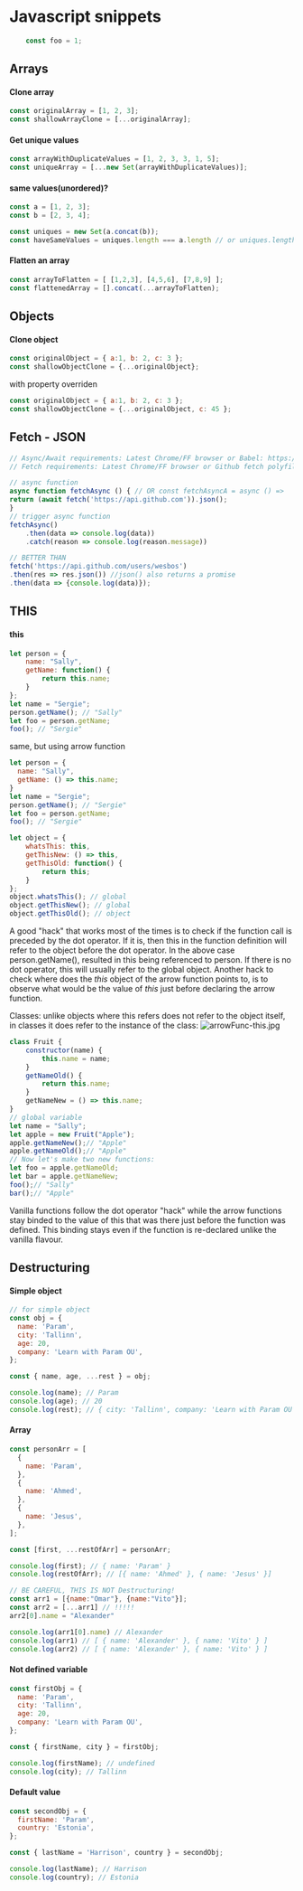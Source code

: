 # Javascript snippets

```javascript
    const foo = 1;
```

## Arrays

#### Clone array
```javascript
const originalArray = [1, 2, 3];
const shallowArrayClone = [...originalArray];
```
#### Get unique values
```javascript
const arrayWithDuplicateValues = [1, 2, 3, 3, 1, 5];
const uniqueArray = [...new Set(arrayWithDuplicateValues)];
```
#### same values(unordered)?
```javascript
const a = [1, 2, 3];
const b = [2, 3, 4];

const uniques = new Set(a.concat(b));
const haveSameValues = uniques.length === a.length // or uniques.length === b.length;
```
#### Flatten an array
```javascript
const arrayToFlatten = [ [1,2,3], [4,5,6], [7,8,9] ];
const flattenedArray = [].concat(...arrayToFlatten);
```

## Objects

#### Clone object
```javascript
const originalObject = { a:1, b: 2, c: 3 };
const shallowObjectClone = {...originalObject};
```
with property overriden
```javascript
const originalObject = { a:1, b: 2, c: 3 };
const shallowObjectClone = {...originalObject, c: 45 };
```

## Fetch - JSON
```javascript
// Async/Await requirements: Latest Chrome/FF browser or Babel: https://babeljs.io/docs/plugins/transform-async-to-generator/
// Fetch requirements: Latest Chrome/FF browser or Github fetch polyfill: https://github.com/github/fetch

// async function
async function fetchAsync () { // OR const fetchAsyncA = async () =>
return (await fetch('https://api.github.com')).json();
}
// trigger async function
fetchAsync()
    .then(data => console.log(data))
    .catch(reason => console.log(reason.message))

// BETTER THAN
fetch('https://api.github.com/users/wesbos')
.then(res => res.json()) //json() also returns a promise
.then(data => {console.log(data)});
```

## THIS

#### this
```javascript
let person = {
    name: "Sally",
    getName: function() {
        return this.name;
    }
};
let name = "Sergie";
person.getName(); // "Sally"
let foo = person.getName;
foo(); // "Sergie"
```
same, but using arrow function
```javascript
let person = {
  name: "Sally",
  getName: () => this.name;
}
let name = "Sergie";
person.getName(); // "Sergie"
let foo = person.getName;
foo(); // "Sergie"
```
```javascript
let object = {
    whatsThis: this,
    getThisNew: () => this,
    getThisOld: function() {
        return this;
    }
};
object.whatsThis(); // global
object.getThisNew(); // global
object.getThisOld(); // object
```
A good "hack" that works most of the times is to check if the function call is preceded by the dot operator. If it is, then this in the function definition will refer to the object before the dot operator. In the above case person.getName(), resulted in this being referenced to person. If there is no dot operator, this will usually refer to the global object.
Another hack to check where does the _this_ object of the arrow function points to, is to observe what would be the value of _this_ just before declaring the arrow function.

Classes: unlike objects where this refers does not refer to the object itself, in classes it does refer to the instance of the class:
![arrowFunc-this.jpg]({{site.baseurl}}/javascript/arrowFunc-this.jpg)
```javascript
class Fruit {
    constructor(name) {
        this.name = name;
    }
    getNameOld() {
        return this.name;
    }
    getNameNew = () => this.name;
}
// global variable
let name = "Sally";
let apple = new Fruit("Apple");
apple.getNameNew();// "Apple"
apple.getNameOld();// "Apple"
// Now let's make two new functions:
let foo = apple.getNameOld;
let bar = apple.getNameNew;
foo();// "Sally"
bar();// "Apple"
```
Vanilla functions follow the dot operator "hack" while the arrow functions stay binded to the value of this that was there just before the function was defined. This binding stays even if the function is re-declared unlike the vanilla flavour.


## Destructuring

#### Simple object
```javascript
// for simple object
const obj = {
  name: 'Param',
  city: 'Tallinn',
  age: 20,
  company: 'Learn with Param OU',
};

const { name, age, ...rest } = obj;

console.log(name); // Param
console.log(age); // 20
console.log(rest); // { city: 'Tallinn', company: 'Learn with Param OU', }
```

#### Array
```javascript
const personArr = [
  {
    name: 'Param',
  },
  {
    name: 'Ahmed',
  },
  {
    name: 'Jesus',
  },
];

const [first, ...restOfArr] = personArr;

console.log(first); // { name: 'Param' }
console.log(restOfArr); // [{ name: 'Ahmed' }, { name: 'Jesus' }]

// BE CAREFUL, THIS IS NOT Destructuring!
const arr1 = [{name:"Omar"}, {name:"Vito"}];
const arr2 = [...arr1] // !!!!!
arr2[0].name = "Alexander"

console.log(arr1[0].name) // Alexander
console.log(arr1) // [ { name: 'Alexander' }, { name: 'Vito' } ]
console.log(arr2) // [ { name: 'Alexander' }, { name: 'Vito' } ]
```

#### Not defined variable
```javascript
const firstObj = {
  name: 'Param',
  city: 'Tallinn',
  age: 20,
  company: 'Learn with Param OU',
};

const { firstName, city } = firstObj;

console.log(firstName); // undefined
console.log(city); // Tallinn
```

#### Default value
```javascript
const secondObj = {
  firstName: 'Param',
  country: 'Estonia',
};

const { lastName = 'Harrison', country } = secondObj;

console.log(lastName); // Harrison
console.log(country); // Estonia
```